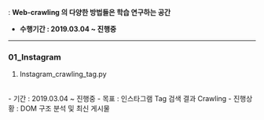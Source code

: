 : **Web-crawling 의 다양한 방법들은 학습 연구하는 공간** <br>
* **수행기간 : 2019.03.04 ~ 진행중**

---


### 01_Instagram <br>
  1) Instagram_crawling_tag.py
  <br>
    - 기간 : 2019.03.04 ~ 진행중
    - 목표 : 인스타그램 Tag 검색 결과 Crawling
    - 진행상황 : DOM 구조 분석 및 최신 게시물 
  
  <br><br>
